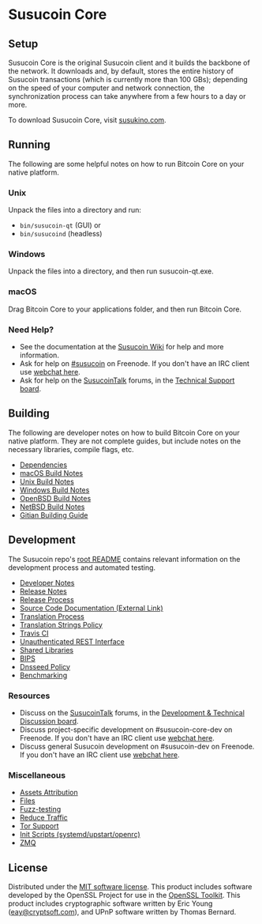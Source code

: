 Susucoin Core
=============

Setup
---------------------
Susucoin Core is the original Susucoin client and it builds the backbone of the network. It downloads and, by default, stores the entire history of Susucoin transactions (which is currently more than 100 GBs); depending on the speed of your computer and network connection, the synchronization process can take anywhere from a few hours to a day or more.

To download Susucoin Core, visit [susukino.com](https://susukino.com/).

Running
---------------------
The following are some helpful notes on how to run Bitcoin Core on your native platform.

### Unix

Unpack the files into a directory and run:

- `bin/susucoin-qt` (GUI) or
- `bin/susucoind` (headless)

### Windows

Unpack the files into a directory, and then run susucoin-qt.exe.

### macOS

Drag Bitcoin Core to your applications folder, and then run Bitcoin Core.

### Need Help?

* See the documentation at the [Susucoin Wiki](https://en.susucoin.it/wiki/Main_Page)
for help and more information.
* Ask for help on [#susucoin](http://webchat.freenode.net?channels=susucoin) on Freenode. If you don't have an IRC client use [webchat here](http://webchat.freenode.net?channels=susucoin).
* Ask for help on the [SusucoinTalk](https://susucointalk.org/) forums, in the [Technical Support board](https://susucointalk.org/index.php?board=4.0).

Building
---------------------
The following are developer notes on how to build Bitcoin Core on your native platform. They are not complete guides, but include notes on the necessary libraries, compile flags, etc.

- [Dependencies](dependencies.md)
- [macOS Build Notes](build-osx.md)
- [Unix Build Notes](build-unix.md)
- [Windows Build Notes](build-windows.md)
- [OpenBSD Build Notes](build-openbsd.md)
- [NetBSD Build Notes](build-netbsd.md)
- [Gitian Building Guide](gitian-building.md)

Development
---------------------
The Susucoin repo's [root README](/README.md) contains relevant information on the development process and automated testing.

- [Developer Notes](developer-notes.md)
- [Release Notes](release-notes.md)
- [Release Process](release-process.md)
- [Source Code Documentation (External Link)](https://dev.visucore.com/susucoin/doxygen/)
- [Translation Process](translation_process.md)
- [Translation Strings Policy](translation_strings_policy.md)
- [Travis CI](travis-ci.md)
- [Unauthenticated REST Interface](REST-interface.md)
- [Shared Libraries](shared-libraries.md)
- [BIPS](bips.md)
- [Dnsseed Policy](dnsseed-policy.md)
- [Benchmarking](benchmarking.md)

### Resources
* Discuss on the [SusucoinTalk](https://susucointalk.org/) forums, in the [Development & Technical Discussion board](https://susucointalk.org/index.php?board=6.0).
* Discuss project-specific development on #susucoin-core-dev on Freenode. If you don't have an IRC client use [webchat here](http://webchat.freenode.net/?channels=susucoin-core-dev).
* Discuss general Susucoin development on #susucoin-dev on Freenode. If you don't have an IRC client use [webchat here](http://webchat.freenode.net/?channels=susucoin-dev).

### Miscellaneous
- [Assets Attribution](assets-attribution.md)
- [Files](files.md)
- [Fuzz-testing](fuzzing.md)
- [Reduce Traffic](reduce-traffic.md)
- [Tor Support](tor.md)
- [Init Scripts (systemd/upstart/openrc)](init.md)
- [ZMQ](zmq.md)

License
---------------------
Distributed under the [MIT software license](/COPYING).
This product includes software developed by the OpenSSL Project for use in the [OpenSSL Toolkit](https://www.openssl.org/). This product includes
cryptographic software written by Eric Young ([eay@cryptsoft.com](mailto:eay@cryptsoft.com)), and UPnP software written by Thomas Bernard.
